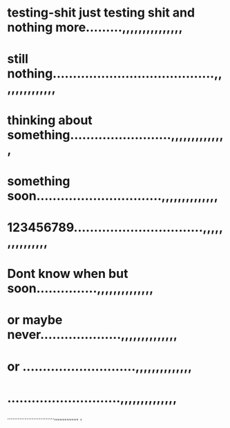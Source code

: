 # testing-shit just testing shit and  nothing more.........,,,,,,,,,,,,,,,
# still nothing........................................,,,,,,,,,,,,,,
# thinking about something.........................,,,,,,,,,,,,,,
# something soon...............................,,,,,,,,,,,,,,
# 123456789................................,,,,,,,,,,,,,,,
# Dont know when but soon...............,,,,,,,,,,,,,,
# or maybe never....................,,,,,,,,,,,,,,
# or ............................,,,,,,,,,,,,,,
# ............................,,,,,,,,,,,,,,
...........................,,,,,,,,,,,,,,
,
